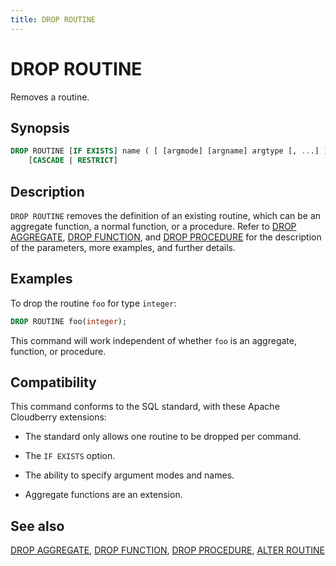 ```yaml
---
title: DROP ROUTINE
---
```


# DROP ROUTINE

Removes a routine.

## Synopsis

```sql
DROP ROUTINE [IF EXISTS] name ( [ [argmode] [argname] argtype [, ...] ] )
    [CASCADE | RESTRICT]
```

## Description

`DROP ROUTINE` removes the definition of an existing routine, which can be an aggregate function, a normal function, or a procedure. Refer to [DROP AGGREGATE](/docs/sql-stmts/drop-aggregate.md), [DROP FUNCTION](/docs/sql-stmts/drop-function.md), and [DROP PROCEDURE](/docs/sql-stmts/drop-procedure.md) for the description of the parameters, more examples, and further details.

## Examples

To drop the routine `foo` for type `integer`:

```sql
DROP ROUTINE foo(integer);
```

This command will work independent of whether `foo` is an aggregate, function, or procedure.

## Compatibility

This command conforms to the SQL standard, with these Apache Cloudberry extensions:

- The standard only allows one routine to be dropped per command.

- The `IF EXISTS` option.

- The ability to specify argument modes and names.

- Aggregate functions are an extension.

## See also

[DROP AGGREGATE](/docs/sql-stmts/drop-aggregate.md), [DROP FUNCTION](/docs/sql-stmts/drop-function.md), [DROP PROCEDURE](/docs/sql-stmts/drop-procedure.md), [ALTER ROUTINE](/docs/sql-stmts/alter-routine.md)
